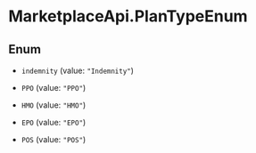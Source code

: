 # MarketplaceApi.PlanTypeEnum

## Enum


* `indemnity` (value: `"Indemnity"`)

* `PPO` (value: `"PPO"`)

* `HMO` (value: `"HMO"`)

* `EPO` (value: `"EPO"`)

* `POS` (value: `"POS"`)


